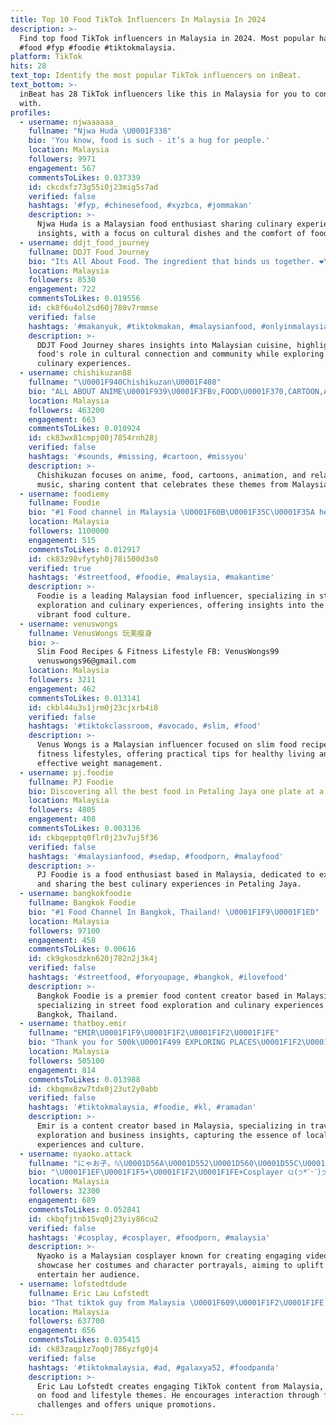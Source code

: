 ```yaml
---
title: Top 10 Food TikTok Influencers In Malaysia In 2024
description: >-
  Find top food TikTok influencers in Malaysia in 2024. Most popular hashtags:
  #food #fyp #foodie #tiktokmalaysia.
platform: TikTok
hits: 28
text_top: Identify the most popular TikTok influencers on inBeat.
text_bottom: >-
  inBeat has 28 TikTok influencers like this in Malaysia for you to connect
  with.
profiles:
  - username: njwaaaaaa_
    fullname: "Njwa Huda \U0001F338"
    bio: 'You know, food is such - it’s a hug for people.'
    location: Malaysia
    followers: 9971
    engagement: 567
    commentsToLikes: 0.037339
    id: ckcdxfz73g55i0j23mig5s7ad
    verified: false
    hashtags: '#fyp, #chinesefood, #xyzbca, #jommakan'
    description: >-
      Njwa Huda is a Malaysian food enthusiast sharing culinary experiences and
      insights, with a focus on cultural dishes and the comfort of food.
  - username: ddjt_food_journey
    fullname: DDJT Food Journey
    bio: "Its All About Food. The ingredient that binds us together. ❤️\U0001F30E\U0001F91D\U0001F30D\U0001F91D\U0001F30F❤️"
    location: Malaysia
    followers: 8530
    engagement: 722
    commentsToLikes: 0.019556
    id: ck8f6u4ol2sd60j780v7rmmse
    verified: false
    hashtags: '#makanyuk, #tiktokmakan, #malaysianfood, #onlyinmalaysia'
    description: >-
      DDJT Food Journey shares insights into Malaysian cuisine, highlighting
      food's role in cultural connection and community while exploring diverse
      culinary experiences.
  - username: chishikuzan88
    fullname: "\U0001F940Chishikuzan\U0001F408"
    bio: "ALL ABOUT ANIME\U0001F939\U0001F3FB‍♀️,FOOD\U0001F370,CARTOON,ANIMATION,RELAXING MUSIC\U0001F3B9,\U0001F940 just enjoy"
    location: Malaysia
    followers: 463200
    engagement: 663
    commentsToLikes: 0.010924
    id: ck83wx81cmpj00j7854rnh28j
    verified: false
    hashtags: '#sounds, #missing, #cartoon, #missyou'
    description: >-
      Chishikuzan focuses on anime, food, cartoons, animation, and relaxing
      music, sharing content that celebrates these themes from Malaysia.
  - username: foodiemy
    fullname: Foodie
    bio: "#1 Food channel in Malaysia \U0001F60B\U0001F35C\U0001F35A hellomalaysiafoodie@gmail.com"
    location: Malaysia
    followers: 1100000
    engagement: 515
    commentsToLikes: 0.012917
    id: ck83z98vfytyh0j78i500d3s0
    verified: true
    hashtags: '#streetfood, #foodie, #malaysia, #makantime'
    description: >-
      Foodie is a leading Malaysian food influencer, specializing in street food
      exploration and culinary experiences, offering insights into the nation's
      vibrant food culture.
  - username: venuswongs
    fullname: VenusWongs 玩美瘦身
    bio: >-
      Slim Food Recipes & Fitness Lifestyle FB: VenusWongs99
      venuswongs96@gmail.com
    location: Malaysia
    followers: 3211
    engagement: 462
    commentsToLikes: 0.013141
    id: ckbl44u3s1jrm0j23cjxrb4i8
    verified: false
    hashtags: '#tiktokclassroom, #avocado, #slim, #food'
    description: >-
      Venus Wongs is a Malaysian influencer focused on slim food recipes and
      fitness lifestyles, offering practical tips for healthy living and
      effective weight management.
  - username: pj.foodie
    fullname: PJ Foodie
    bio: Discovering all the best food in Petaling Jaya one plate at a time.
    location: Malaysia
    followers: 4805
    engagement: 408
    commentsToLikes: 0.003136
    id: ckbqepptq0flr0j23v7uj5f36
    verified: false
    hashtags: '#malaysianfood, #sedap, #foodporn, #malayfood'
    description: >-
      PJ Foodie is a food enthusiast based in Malaysia, dedicated to exploring
      and sharing the best culinary experiences in Petaling Jaya.
  - username: bangkokfoodie
    fullname: Bangkok Foodie
    bio: "#1 Food Channel In Bangkok, Thailand! \U0001F1F9\U0001F1ED"
    location: Malaysia
    followers: 97100
    engagement: 458
    commentsToLikes: 0.00616
    id: ck9gkosdzkn620j782n2j3k4j
    verified: false
    hashtags: '#streetfood, #foryoupage, #bangkok, #ilovefood'
    description: >-
      Bangkok Foodie is a premier food content creator based in Malaysia,
      specializing in street food exploration and culinary experiences from
      Bangkok, Thailand.
  - username: thatboy.emir
    fullname: "EMIR\U0001F1F9\U0001F1F2\U0001F1F2\U0001F1FE"
    bio: "Thank you for 500k\U0001F499 EXPLORING PLACES\U0001F1F2\U0001F1FE! Business\U0001F4E9: gurban.emir@gmail.co"
    location: Malaysia
    followers: 505100
    engagement: 814
    commentsToLikes: 0.013988
    id: ckbqmx8zw7tdx0j23ut2y0abb
    verified: false
    hashtags: '#tiktokmalaysia, #foodie, #kl, #ramadan'
    description: >-
      Emir is a content creator based in Malaysia, specializing in travel
      exploration and business insights, capturing the essence of local
      experiences and culture.
  - username: nyaoko.attack
    fullname: "にゃお子。ℕ\U0001D56A\U0001D552\U0001D560\U0001D55C\U0001D560\U0001F9F8"
    bio: "\U0001F1EF\U0001F1F5+\U0001F1F2\U0001F1FE+Cosplayer ଘ(੭*ˊᵕˋ)੭* ੈ♡‧₊˚ My wish is make everyone smile by my video"
    location: Malaysia
    followers: 32300
    engagement: 689
    commentsToLikes: 0.052841
    id: ckbqfjtnb15vq0j23yiy86cu2
    verified: false
    hashtags: '#cosplay, #cosplayer, #foodporn, #malaysia'
    description: >-
      Nyaoko is a Malaysian cosplayer known for creating engaging videos that
      showcase her costumes and character portrayals, aiming to uplift and
      entertain her audience.
  - username: lofstedtdude
    fullname: Eric Lau Lofstedt
    bio: "That tiktok guy from Malaysia \U0001F609\U0001F1F2\U0001F1FE Follow the IG for a free cookie :3"
    location: Malaysia
    followers: 637700
    engagement: 656
    commentsToLikes: 0.035415
    id: ck83zaqp1z7oq0j786yzfg0j4
    verified: false
    hashtags: '#tiktokmalaysia, #ad, #galaxya52, #foodpanda'
    description: >-
      Eric Lau Lofstedt creates engaging TikTok content from Malaysia, focusing
      on food and lifestyle themes. He encourages interaction through fun
      challenges and offers unique promotions.
---
```


